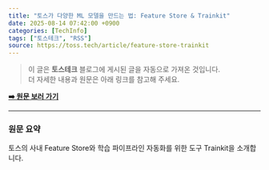 ```yaml
---
title: "토스가 다양한 ML 모델을 만드는 법: Feature Store & Trainkit"
date: 2025-08-14 07:42:00 +0900
categories: [TechInfo]
tags: ["토스테크", "RSS"]
source: https://toss.tech/article/feature-store-trainkit
---
```

> 이 글은 **토스테크** 블로그에 게시된 글을 자동으로 가져온 것입니다. <br>
> 더 자세한 내용과 원문은 아래 링크를 참고해 주세요.

[**➡️ 원문 보러 가기**](https://toss.tech/article/feature-store-trainkit)

---

### 원문 요약
토스의 사내 Feature Store와 학습 파이프라인 자동화를 위한 도구 Trainkit을 소개합니다.
